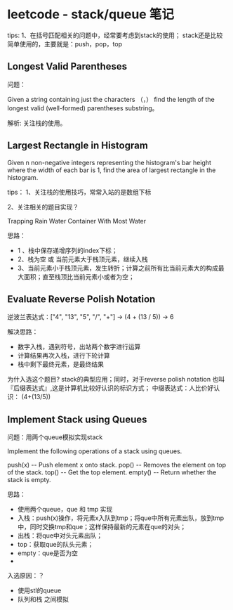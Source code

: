 # leetcode - stack/queue 笔记

tips:
1、在括号匹配相关的问题中，经常要考虑到stack的使用；
   stack还是比较简单使用的，主要就是：push，pop，top
   
   


## Longest Valid Parentheses


问题：

Given a string containing just the characters （，） find the length of the longest valid (well-formed) parentheses substring。


解析:
关注栈的使用。


## Largest Rectangle in Histogram

Given n non-negative integers representing the histogram's bar height where the width of each bar is 1, find the area of largest rectangle in the histogram.


tips：
1、关注栈的使用技巧，常常入站的是数组下标

2、关注相关的题目实现？
  
  Trapping Rain Water 
  Container With Most Water

思路：

 * 1 、栈中保存递增序列的index下标；
 * 2、栈为空 或 当前元素大于栈顶元素，继续入栈
 * 3、当前元素小于栈顶元素，发生转折；计算之前所有比当前元素大的构成最大面积；直至栈顶比当前元素小或者为空；



## Evaluate Reverse Polish Notation


逆波兰表达式：["4", "13", "5", "/", "+"] -> (4 + (13 / 5)) -> 6

解决思路：

* 数字入栈，遇到符号，出站两个数字进行运算
* 计算结果再次入栈，进行下轮计算
* 栈中剩下最终元素，是最终结果

为什入选这个题目? stack的典型应用；同时，对于reverse polish notation 也叫『后缀表达式』,这是计算机比较好认识的标识方式； 中缀表达式：人比价好认识： (4+(13/5))


## Implement Stack using Queues

问题：用两个queue模拟实现stack

Implement the following operations of a stack using queues.

push(x) -- Push element x onto stack. 
pop() -- Removes the element on top of the stack. 
top() -- Get the top element. 
empty() -- Return whether the stack is empty. 

思路：

* 使用两个queue，que 和 tmp 实现
* 入栈：push(x)操作，将元素x入队到tmp；将que中所有元素出队，放到tmp中，同时交换tmp和que；这样保持最新的元素在que的对头；
* 出栈：将que中对头元素出队；
* top：获取que的队头元素；
* empty：que是否为空
* 



入选原因：？

* 使用stl的queue
* 队列和栈 之间模拟



 






